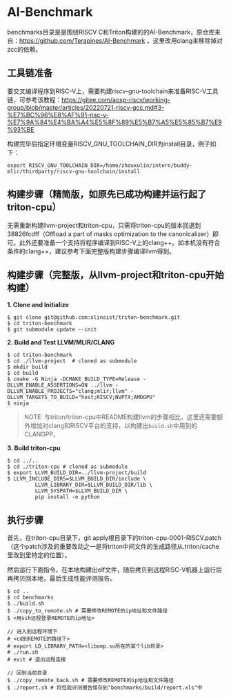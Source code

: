# AI-Benchmark

benchmarks目录是是围绕RISCV C和Triton构建的的AI-Benchmark，原仓库来自：https://github.com/Terapines/AI-Benchmark 。这里改用clang来移除掉对zcc的依赖。

## 工具链准备

要交叉编译程序到RISC-V上，需要构建riscv-gnu-toolchain来准备RISC-V工具链，可参考该教程：https://gitee.com/aosp-riscv/working-group/blob/master/articles/20220721-riscv-gcc.md#3-%E7%BC%96%E8%AF%91-risc-v-%E7%9A%84%E4%BA%A4%E5%8F%89%E5%B7%A5%E5%85%B7%E9%93%BE

构建完毕后指定环境变量RISCV_GNU_TOOLCHAIN_DIR为install目录，例子如下：
```
export RISCV_GNU_TOOLCHAIN_DIR=/home/zhouxulin/intern/buddy-mlir/thirdparty/riscv-gnu-toolchain/install
```

## 构建步骤（精简版，如原先已成功构建并运行起了triton-cpu）

无需重新构建llvm-project和triton-cpu，只需将triton-cpu的版本回退到38826fcdff（Offload a part of masks optimization to the canonicalizer）即可。此外还要准备一个支持将程序编译到RISC-V上的clang++。如本机没有符合条件的clang++，建议参考下面完整版构建步骤编译llvm得到。

## 构建步骤（完整版，从llvm-project和triton-cpu开始构建）

**1. Clone and Initialize**
```
$ git clone git@github.com:xlinsist/triton-benchmark.git
$ cd triton-benchmark
$ git submodule update --init
```
**2. Build and Test LLVM/MLIR/CLANG**
```
$ cd triton-benchmark
$ cd ./llvm-project  # cloned as submodule
$ mkdir build
$ cd build
$ cmake -G Ninja -DCMAKE_BUILD_TYPE=Release -DLLVM_ENABLE_ASSERTIONS=ON ../llvm -DLLVM_ENABLE_PROJECTS="clang;mlir;llvm" -DLLVM_TARGETS_TO_BUILD="host;RISCV;NVPTX;AMDGPU"
$ ninja
```
> NOTE: 与triton/triton-cpu中README构建llvm的步骤相比，这里还需要额外增加对clang和RISCV平台的支持，以构建出`build.sh`中用到的CLANGPP。

**3. Build triton-cpu**
```
$ cd ../..
$ cd ./triton-cpu # cloned as submodule
$ export LLVM_BUILD_DIR=../llvm-project/build
$ LLVM_INCLUDE_DIRS=$LLVM_BUILD_DIR/include \
         LLVM_LIBRARY_DIR=$LLVM_BUILD_DIR/lib \
         LLVM_SYSPATH=$LLVM_BUILD_DIR \
         pip install -e python
```

## 执行步骤
首先，在triton-cpu目录下，git apply根目录下的triton-cpu-0001-RISCV.patch（这个patch涉及的重要改动之一是将triton中间文件的生成路径从.triton/cache里改到里特定的位置）。

然后运行下面指令，在本地构建出elf文件，随后拷贝到远程RISC-V机器上运行后再拷贝回本地，最后生成性能评测报告。
```
$ cd ..
$ cd benchmarks
$ ./build.sh
$ ./copy_to_remote.sh # 需要修改REMOTE的ip地址和文件路径
$ <用ssh远程登录REMOTE的ip地址>

// 进入到远程环境下
# <cd到REMOTE的路径下>
# export LD_LIBRARY_PATH=<libomp.so所在的某个lib目录>
# ./run.sh
# exit # 退出远程连接

// 回到当前目录
$ ./copy_remote_back.sh # 需要修改REMOTE的ip地址和文件路径
$ ./report.sh # 将性能评测报告保存到"benchmarks/build/report.xls"中
```
